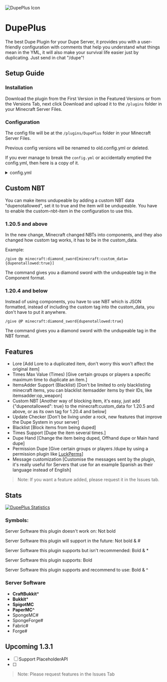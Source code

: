 ![DupePlus Icon](https://cdn.modrinth.com/data/cached_images/c37c728a99ba59a425ff67a8992354ca5368f1d2.png)
# DupePlus

The best Dupe Plugin for your Dupe Server, it provides you with a user-friendly configuration with comments that help you understand what things mean in the YML, it will also make your survival life easier just by duplicating. Just send in chat "/dupe"!

## Setup Guide

### Installation
Download the plugin from the First Version in the Featured Versions or from the Versions Tab, next click Download and upload it to the `/plugins` folder in your Minecraft Server Files.

### Configuration
The config file will be at the `/plugins/DupePlus` folder in your Minecraft Server Files.

Previous config versions will be renamed to old.config.yml or deleted.

If you ever manage to break the `config.yml` or accidentally emptied the config.yml, then here is a copy of it.
<details>
<summary>config.yml</summary>

```yml
# DupePlus's Settings
# Message Variables
# %item_type% = The Duplicated item
# %item_name% = The Item's Display Name
# %old_item_count% = The Item Count before dupe
# %new_item_count% = The Item Count after dupe
# %item_count% = Item Count
# %prefix% = The Default prefix or the prefix you set
# %max% = The maximum
# %min% = The minimum

# Use this website to help you customize your messages
# https://webui.advntr.dev
dupe:
  # The prefix for you to use
  prefix: "<green>DupePlus</green>"

  # Make it false to let everyone allowed to use this command (Default: false)
  # Permission: dupeplus.dupe
  permission: false


  # The message sent to the player when try to execute dupe or reloadconfig no permission (Only if the above is true) (Default: "%prefix% <dark_gray>|</dark_gray> <red>You are not allowed to use this command</red>")
  # Leave blank for no message
  permission-message: "%prefix% <dark_gray>|</dark_gray> <red>You are not allowed to use this command</red>"

  # The message sent to the player when you duplicate an item. (Default: "%prefix% <dark_gray>|</dark_gray> <gray>Duped %item_name%</gray>")
  # Allowed Message Variables: %prefix%, %item_type%, %item_name%, %old_item_count%, %new_item_count%
  message: "%prefix% <dark_gray>|</dark_gray> <gray>Duped %item_name%</gray>"

  # The message sent whenever the player tries to dupe nothing (Air) (Default: "")
  # Leave blank for no message
  duping-nothing-message: ""

  # Checks if the item has a NBT Tag of "dupenotallowed", if it has, it will not dupe the item.
  custom-nbt-item:
    # Make it false to disable the Custom NBT feature, make it true to enable it (Default: true)
    enabled: true

    # Allowed message variable: %prefix%, %item_type%, %item_name%, %item_count% (Default: "%prefix% <dark_gray>|</dark_gray> <red>The item is blocked from being duped!</red>")
    # Leave blank for no message
    blocked-message: "%prefix% <dark_gray>|</dark_gray> <red>The item is blocked from being duped!</red>"


  # When using /dupe, in which hand will it dupe? (Default: MainHand)
  # OffHand
  # MainHand
  dupe-on: MainHand

  # Message to the sender if they try to dupe as a non-player (Default: "DupePlus | You can't do that!")
  console-message: "DupePlus | You can't do that!"

  # Settings for blacklist
  blacklist:
    # Make it false to disable the blacklist, make it true to enable it (Default: false)
    enabled: false
    # If the player tries to dupe an item that is in (Default: "%prefix% <dark_gray>|</dark_gray> <red>The item is blocked from being duped!</red>")
    # Allowed message variable: %prefix%, %item_type%, %item_name%, %item_count%
    # Leave blank for no message
    blocked-message: "%prefix% <dark_gray>|</dark_gray> <red>The item is blocked from being duped!</red>"
    # Add or remove items to block them from being duped, also do not include spaces. (NO: "diamond block" YES: "diamond_block")

    # Begin the item's id with minecraft: to check the item's type only, it will ignore if the item is part of a custom plugin. (Default: - minecraft:barrier)
    # Begin the item's id with itemsadder: if you want to check if the item's itemsadder id, it will not check for the namespace.
    items:
      - minecraft:barrier

  # Settings for the cooldown of /dupe
  cooldown:
    # Make it false to disable the cooldown, make it true to enable it. (Default: false)
    enabled: false

    # How many seconds for the cooldowns to be. (Default: 3)
    seconds: 3

    # If the player tries to dupe while the cooldown is set. (Default: "%prefix% <dark_gray>|</dark_gray> <red>Please wait %duration%.</red>")
    # Allowed message variable: %prefix%, %duration%
    # Leave blank for no message
    wait-message: "%prefix% <dark_gray>|</dark_gray> <red>Please wait %duration%.</red>"

    # Make it true if you want players with the permission to ignore the cooldown, make it false if you want everyone to have cooldown. (Default: false)
    # Permission: dupeplus.cooldown
    permission: true


  # Settings for this (ignore if you don't want this) players can still run /dupe
  # /dupe <times>
  times:
    # Make it false to disable this feature, make it true to enable this feature (Default: false)
    enabled: false

    # Set it to 0 to disable the times  (Default: 5) (Recommended: 5)
    # Permission to let a player/group have no maximum regardless of this option: dupeplus.times.max.unlimited
    # dupeplus.times.max.<name>
    max-values:
      pro: 10
      vip: 8
      Default: 5 # Default permission or players without the permission who are using the dupe times.

    # If the player puts the value above the maximum then what's the message? (Default: "%prefix% <dark_gray>|</dark_gray> <red>This is higher than maximum! Do something lower than %max%</red>")
    # Allowed message variable: %prefix%, %max%, %min%
    # Leave blank for no message
    max-message: "%prefix% <dark_gray>|</dark_gray> <red>This is higher than maximum! Do something lower than %max%</red>"

    # 0 for no minimum amount of times the player can run (Default: 0) (Recommended: 0)
    # Permission to let a player/group have no minimum regardless of this option: dupeplus.times.min.unlimited
    # It is recommended to just keep this at 0
    min: 0

    # If the player puts the value below the minimum (Default: "%prefix% <dark_gray>|</dark_gray> <red>This is lower than minimum! Do something higher than %min%</red>")
    # Allowed message variable: %prefix%, %max%, %min%
    # Leave blank for no message
    min-message: "%prefix% <dark_gray>|</dark_gray> <red>This is lower than minimum! Do something higher than %min%</red>"

    # Instead of sending the dupe message for every time it duplicates, it sends it one time to stop spam. (Default: true)
    one-time-message: true

    # Make it false to let everyone allowed to use this command (Default: false)
    # Permission: dupeplus.times
    permission: false

  # Adds lore to the duplicated item.
  lore:
    # Enables or disables this feature. (Default: false)
    enabled: false

    # The lore added to the duplicated item. (Default: "<dark_red>*</dark_red> <red>Duplicated Item</red>")
    text: "<dark_red>*</dark_red> <red>Duplicated Item</red>"

    # The modes on how the plugin will add the lore. (Default: set)
    # append: Checks if the dupe lore exists or not, if it doesn't exist then it adds after the last lore or just adds the lore if no lore is present.
    # set: Checks if the dupe lore exists or not, if it doesn't exist then it will replace the existing lore with the dupe lore, otherwise it just ignores. (Recommended)
    mode: set

# The Integrations that this plugin connects with.
integrations:
  # Enables ItemsAdder Integration (Default: true)
  itemsadder: true

# Checks for updates using the set API (Modrinth or SpigotMC),
updates:
  # Checks on startup for updates, disable if you do not wish to update DupePlus.
  checkupdate: true

  # Which Service should the Check Update use? (Default: Modrinth)
  # Modrinth
  # SpigotMC
  api: Modrinth

  notify:
    # Notify players with the permission to update the plugin to the latest version.
    player-notify: true
    # The message sent to everyone who has the permission (Default: "%prefix% <dark_gray>|</dark_gray> <white><green>DupePlus</green> is outdated, please update at: <blue>%link%</blue>")
    # (Permission: dupeplus.updates.notify)
    # Allowed message variable: %prefix%, %link%, %currentversion%, %newversion%
    notify-message: "%prefix% <dark_gray>|</dark_gray> <white><green>DupePlus</green> is outdated, please update at: <blue>%link%</blue>"

    # Send message to the console for the server owner to update the plugin.
    console-notify: true

    # The message sent to the console (Default: "%prefix% | Update DupePlus at %link%")
    # Allowed message variable: %prefix%, %link%, %currentversion%, %newversion%
    console-notify-message: "%prefix% | Update DupePlus at %link%"

# Don't edit this
# Previous: 1.2
# config-version: 1.3
config-version: 1.3
```
</details>

## Custom NBT

You can make items undupeable by adding a custom NBT data "dupenotallowed", set it to true and the item will be undupeable.
You have to enable the custom-nbt-item in the configuration to use this.

### 1.20.5 and above
In the new change, Minecraft changed NBTs into components, and they also changed how custom tag works, it has to be in the custom_data. 

Example:
```
/give @p minecraft:diamond_sword[minecraft:custom_data={dupenotallowed:true}]
```

The command gives you a diamond sword with the undupeable tag in the Component format.

### 1.20.4 and below
Instead of using components, you have to use NBT which is JSON formatted, instead of including the custom tag into the custom_data, you don't have to put it anywhere.

```
/give @P minecraft:diamond_sword{dupenotallowed:true}
```
The command gives you a diamond sword with the undupeable tag in the NBT format.

## Features
- Lore [Add Lore to a duplicated item, don't worry this won't affect the original item]
- Times Max Value (Times) [Give certain groups or players a specific maximum time to duplicate an item.]
- ItemsAdder Support (Blacklist) [Don't be limited to only blacklisting minecraft items, you can blacklist itemsadder items by their IDs, like itemsadder:op_weapon]
- Custom NBT [Another way of blocking item, it's easy, just add {"dupenotallowed": true} to the minecraft:custom_data for 1.20.5 and above, or as its own tag for 1.20.4 and below]
- Update Checker [Don't be living under a rock, new features that improve the Dupe System in your server]
- Blacklist [Block items from being duped]
- Times Support [Dupe the item several times.]
- Dupe Hand [Change the item being duped, Offhand dupe or Main hand dupe]
- Permission Dupe [Give certain groups or players /dupe by using a permission plugin like [LuckPerms](https://luckperms.net/)]
- Message customization [Customise the messages sent by the plugin, it's really useful for Servers that use for an example Spanish as their language instead of English]
 

> Note: If you want a feature added, please request it in the Issues tab.


## Stats
[![DupePlus Statistics](https://bstats.org/signatures/bukkit/dupeplus.svg)](https://bstats.org/plugin/bukkit/DupePlus/18772)

### Symbols:
Server Software this plugin doesn't work on: Not bold

Server Software this plugin will support in the future: Not bold & #

Server Software this plugin supports but isn't recommended: Bold & *

Server Software this plugin supports: Bold

Server Software this plugin supports and recommend to use: Bold & ^

### Server Software
- **CraftBukkit***
- **Bukkit***
- **SpigotMC**
- **PaperMC^**
- SpongeMC#
- SpongeForge#
- Fabric#
- Forge#

## Upcoming 1.3.1
- [ ] Support PlaceholderAPI
- [ ] 
> Note: Please request features in the Issues Tab 
